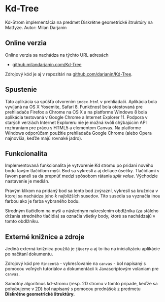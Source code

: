 # Kd-Tree
Kd-Strom implementácia na predmet Diskrétne geometrické štruktúry na Matfyze.
Autor: Milan Darjanin

## Online verzia

Online verzia sa nachádza na týchto URL adresách

- [github.milandarjanin.com/Kd-Tree](http://github.milandarjanin.com/Kd-Tree/ )

Zdrojový kód je aj v repozitári na [github.com/darjanin/Kd-Tree](https://github.com/darjanin/Kd-Tree).

## Spustenie

Táto aplikácia sa spúšťa otvorením `index.html` v prehliadači. Aplikácia bola vyvíjaná na OS X Yosemite, Safari 8. Funkčnosť bola otestovaná pre prehliadače Firefox a Chrome na OS X a na platforme Windows 8 bola aplikácia testovaná v Google Chrome a Internet Explorer 11. Podpora v starých verziách Internet Exploreru nie je možná kvôli chýbajúcim API rozhraniam pre prácu s HTML5 a elementom Canvas. Na platforme Windows odporúčam použitie prehliadača Google Chrome (alebo Opera najnovšia, keďže majú rovnaké jadro).

## Funkcionalita

Implementovaná funkcionalita je vytvorenie Kd stromu po pridaní nového bodu ľavým tlačidlom myši. Bod sa vykreslí a aj deliace úsečky. Tlačidlami v ľavom paneli sa da prepnúť medzi spôsobom rátania *split value*. Východzie nastavenie je medián.

Pravým klikom na pridaný bod sa tento bod zvýrazní, vykreslí sa kružnica v ktorej sa nachádza jeho *k* najbližších susedov. Títo susedia sa vyznačia inou farbou ako je farba vybraného bodu.

Stredným tlačidlom na myši a následnym nakreslením obdlžníka (za stáleho držania stredného tlačidla) sa označia všetky body, ktoré sa nachádzajú v tomto obdlžníku.

## Externé knižnice a zdroje

Jediná externá knižnica použitá je `jQuery` a aj to iba na inicializáciu aplikácie po načítaní dokumentu.

Zdrojový kód pre `Vincent`a - vykresľovanie na `canvas` - bol napísaný s pomocou voľných tutoriálov a dokumentácii k Javascriptovým volaniam pre `canvas`.

Samotný algoritmus kd-stromu (resp. 2D stromu v tomto prípade, keďže sa pohybujeme v 2D) bol napísaný s pomocou prednášok z predmetu **Diskrétne geometrické štruktúry.**

